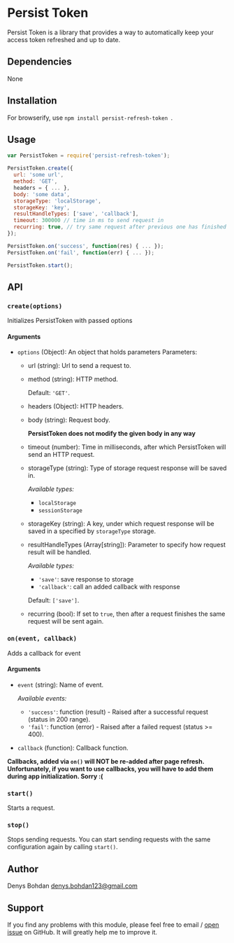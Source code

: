 


# Persist Token
Persist Token is a library that provides a way to automatically keep your access token refreshed and up to date.

## Dependencies
None

## Installation
For browserify, use ```npm install persist-refresh-token ```.

## Usage
 ```javascript
 var PersistToken = require('persist-refresh-token');

 PersistToken.create({
   url: 'some url',
   method: 'GET',
   headers = { ... },
   body: 'some data',
   storageType: 'localStorage',
   storageKey: 'key',
   resultHandleTypes: ['save', 'callback'],
   timeout: 300000 // time in ms to send request in
   recurring: true, // try same request after previous one has finished
 });

 PersistToken.on('success', function(res) { ... });
 PersistToken.on('fail', function(err) { ... });

 PersistToken.start();
```

## API

### ```create(options)```

Initializes PersistToken with passed options

#### Arguments

* ```options``` (Object): An object that holds parameters
Parameters:
   * url (string): Url to send a request to.

   * method (string): HTTP method.

      Default: ```'GET'```.

   * headers (Object): HTTP headers.

   * body (string): Request body.

      **PersistToken does not modify the given body in any way**
   * timeout (number): Time in milliseconds, after which PersistToken will send an HTTP request.
   * storageType (string): Type of storage request response will be saved in.

      *Available types:*
      - ```localStorage```
      - ```sessionStorage```
   * storageKey (string): A key, under which request response will be saved in a specified by ```storageType``` storage.
   * resultHandleTypes (Array[string]): Parameter to specify how request result will be handled.

      *Available types:*
      - ```'save'```: save response to storage
      - ```'callback'```: call an added callback with response

      Default: ```['save']```.
   * recurring (bool): If set to ```true```, then after a request finishes the same request will be sent again.

### ```on(event, callback)```

Adds a callback for event

#### Arguments

* ```event``` (string): Name of event.

   *Available events:*
   - ```'success'```: function (result) - Raised after a successful request (status in 200 range).
   - ```'fail'```: function (error) - Raised after a failed request (status >= 400).
* ```callback``` (function): Callback function.

**Callbacks, added via ```on()``` will NOT be re-added after page refresh.
   Unfortunately, if you want to use callbacks, you will have to add them during app initialization.
   Sorry :(**

### ```start()```

Starts a request.

### ```stop()```

Stops sending requests. You can start sending requests with the same configuration again by calling ```start()```.

## Author

Denys Bohdan denys.bohdan123@gmail.com

## Support

If you find any problems with this module, please feel free to email / [open issue](https://github.com/BogdanDenis/refresh-token-persist/issues/new) on GitHub.
It will greatly help me to improve it.